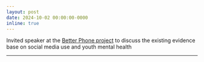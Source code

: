 ```yaml
---
layout: post
date: 2024-10-02 00:00:00-0000
inline: true
---
```

Invited speaker at the [Better Phone project](https://events.zoom.us/ev/Ar3rs7JgfU1R9fyBatA8WWcezSfAli-McZ5suzjYHKvJoijA5Guy~Aky919uUXrBPaVOOPeikO7OQ_2AB9YQtqbx-GyYTpD1AYK9eGFbHnf5Ghw) to discuss the existing evidence base on social media use and youth mental health 

***
